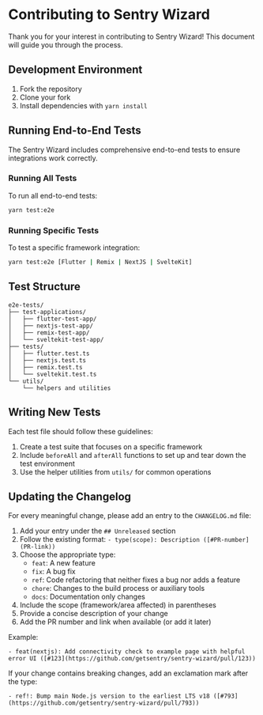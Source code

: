 # Contributing to Sentry Wizard

Thank you for your interest in contributing to Sentry Wizard! This document will guide you through the process.

## Development Environment

1. Fork the repository
2. Clone your fork
3. Install dependencies with `yarn install`

## Running End-to-End Tests

The Sentry Wizard includes comprehensive end-to-end tests to ensure integrations work correctly.

### Running All Tests

To run all end-to-end tests:

```bash
yarn test:e2e
```

### Running Specific Tests

To test a specific framework integration:

```bash
yarn test:e2e [Flutter | Remix | NextJS | SvelteKit]
```

## Test Structure

```
e2e-tests/
├── test-applications/
│   ├── flutter-test-app/
│   ├── nextjs-test-app/
│   ├── remix-test-app/
│   └── sveltekit-test-app/
├── tests/
│   ├── flutter.test.ts
│   ├── nextjs.test.ts
│   ├── remix.test.ts
│   └── sveltekit.test.ts
└── utils/
    └── helpers and utilities
```

## Writing New Tests

Each test file should follow these guidelines:

1. Create a test suite that focuses on a specific framework
2. Include `beforeAll` and `afterAll` functions to set up and tear down the test environment
3. Use the helper utilities from `utils/` for common operations

## Updating the Changelog

For every meaningful change, please add an entry to the `CHANGELOG.md` file:

1. Add your entry under the `## Unreleased` section
2. Follow the existing format: `- type(scope): Description ([#PR-number](PR-link))`
3. Choose the appropriate type:
   - `feat`: A new feature
   - `fix`: A bug fix
   - `ref`: Code refactoring that neither fixes a bug nor adds a feature
   - `chore`: Changes to the build process or auxiliary tools
   - `docs`: Documentation only changes
4. Include the scope (framework/area affected) in parentheses
5. Provide a concise description of your change
6. Add the PR number and link when available (or add it later)

Example:
```
- feat(nextjs): Add connectivity check to example page with helpful error UI ([#123](https://github.com/getsentry/sentry-wizard/pull/123))
```

If your change contains breaking changes, add an exclamation mark after the type:
```
- ref!: Bump main Node.js version to the earliest LTS v18 ([#793](https://github.com/getsentry/sentry-wizard/pull/793))
```
